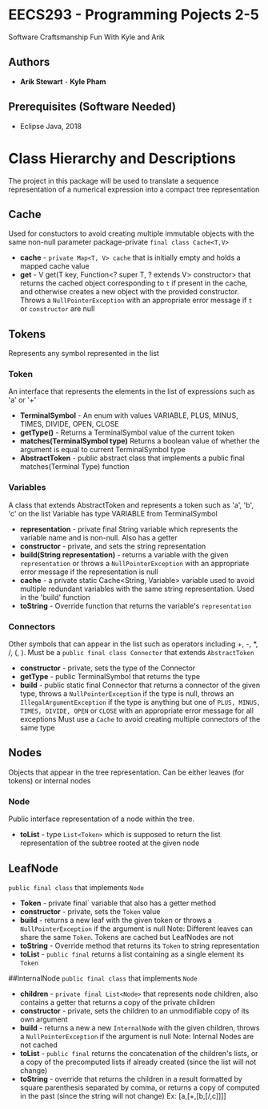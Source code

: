 # EECS293 - Programming Pojects 2-5
Software Craftsmanship Fun With Kyle and Arik

## Authors
* **Arik Stewart** - **Kyle Pham**

## Prerequisites (Software Needed)
* Eclipse Java, 2018

# Class Hierarchy and Descriptions
The project in this package will be used to translate a sequence representation of a numerical expression into a compact tree representation

## Cache
Used for constuctors to avoid creating multiple immutable objects with the same non-null parameter
package-private `final class Cache<T,V>`
* **cache** - `private Map<T, V> cache` that is initially empty and holds a mapped cache value
* **get** - V get(T key, Function<? super T, ? extends V> constructor> that returns the cached object corresponding to `t` if present in the cache,
		and otherwise creates a new object with the provided constructor. Throws a `NullPointerException` with an appropriate error message
		if `t` or `constructor` are null

## Tokens
Represents any symbol represented in the list
### Token
An interface that represents the elements in the list of expressions such as 'a' or '+'
* **TerminalSymbol** - An enum with values VARIABLE, PLUS, MINUS, TIMES, DIVIDE, OPEN, CLOSE
* **getType()** - Returns a TerminalSymbol value of the current token
* **matches(TerminalSymbol type)** Returns a boolean value of whether the argument is equal to current TerminalSymbol type
* **AbstractToken** - public abstract class that implements a public final matches(Terminal Type) function

### Variables
A class that extends AbstractToken and represents a token such as 'a', 'b', 'c' on the list
Variable has type VARIABLE from TerminalSymbol
* **representation** - private final String variable which represents the variable name and is non-null. Also has a getter
* **constructor** - private, and sets the string representation
* **build(String representation)** - returns a variable with the given `representation` or throws a `NullPointerException` with an appropriate error message if the representation is null
* **cache** - a private static Cache<String, Variable> variable used to avoid multiple redundant variables with the same string representation. Used in the 'build' function
* **toString** - Override function that returns the variable's `representation`

### Connectors
Other symbols that can appear in the list such as operators including +, -, *, /, (, ).
Must be a `public final class Connector` that extends `AbstractToken`
* **constructor** - private, sets the type of the Connector
* **getType** - public TerminalSymbol that returns the type
* **build** - public static final Connector that returns a connector of the given type, throws a `NullPointerException` if the type is null,
		throws an `IllegalArgumentException` if the type is anything but one of `PLUS, MINUS, TIMES, DIVIDE, OPEN` or `CLOSE` with 
		an appropriate error message for all exceptions
		Must use a `Cache` to avoid creating multiple connectors of the same type

## Nodes
Objects that appear in the tree representation. Can be either leaves (for tokens) or internal nodes
### Node
Public interface representation of a node within the tree. 
* **toList** - type `List<Token>` which is supposed to return the list representation of the subtree rooted at the given node

## LeafNode
`public final class` that implements `Node`
* **Token** - 	private final` variable that also has a getter method
* **constructor** - private, sets the `Token` value
* **build** - returns a new leaf with the given token or throws a `NullPointerException` if the argument is null
		Note: Different leaves can share the same `Token`. Tokens are cached but LeafNodes are not
* **toString** - Override method that returns its `Token` to string representation
* **toList** - `public final` returns a list containing as a single element its `Token` 

##InternalNode
`public final class` that implements `Node` 
* **children** - `private final List<Node>` that represents node children, also contains a getter that returns a copy of the private children
* **constructor** - private, sets the children to an unmodifiable copy of its own argument
* **build** - returns a new a new `InternalNode` with the given children, throws a `NullPointerException` if the argument is null
	Note: Internal Nodes are not cached
* **toList** - `public final` returns the concatenation of the children's lists, or a copy of the precomputed lists if already created (since the list will not change)
* **toString** - override that returns the children in a result formatted by square parenthesis separated by comma, or returns a copy of computed in the past (since the string will not change)
		Ex: [a,[+,[b,[/,c]]]]


